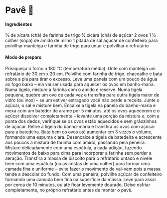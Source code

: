 # Pavê :cake:

#### Ingredientes

⅔ de xícara (chá) de farinha de trigo
½ xícara (chá) de açúcar
2 ovos
1 ½ colher (sopa) de amido de milho
1 pitada de sal
açúcar de confeiteiro para polvilhar
manteiga e farinha de trigo para untar e polvilhar o refratário

#### Modo de preparo
Preaqueça o forno a 180 °C (temperatura média). Unte com manteiga um refratário de 30 cm x 20 cm. Polvilhe com farinha de trigo, chacoalhe e bata sobre a pia para tirar o excesso.
Leve uma panela com um pouco de água ao fogo baixo – ela vai ser usada para aquecer os ovos em banho-maria. Numa tigela, misture a farinha com o amido e reserve. 
Numa tigela pequena, quebre um ovo de cada vez e transfira para outra tigela maior de vidro (ou inox) – se um estiver estragado você não perde a receita. Junte o açúcar, o sal e misture bem. Encaixe a tigela na panela do banho-maria e mexa com um batedor de arame por 5 minutos, até os ovos aquecerem e o açúcar dissolver completamente – levante uma porção da mistura e, com a ponta dos dedos, verifique se os ovos estão aquecidos e sem grãozinhos de açúcar.
Retire a tigela do banho-maria e transfira os ovos com açúcar para a batedeira. Bata bem os ovos até aumentar em 3 vezes o volume, formando uma espuma clara.
Desencaixe a tigela da batedeira e acrescente aos poucos a mistura de farinha com amido, passando pela peneira. Misture delicadamente com uma espátula, a cada adição, fazendo movimentos de baixo para cima para incorporar a farinha sem perder a aeração.
Transfira a massa de biscoito para o refratário untado e nivele bem com uma espátula (ou as costas de uma colher) para formar uma camada fina e uniforme – evite fazer o movimento de vai-vem pois a massa tende a descolar do fundo.
Com uma peneira, polvilhe açúcar de confeiteiro formando uma camada bem fina na superfície da massa. Leve para assar por cerca de 10 minutos, ou até ficar levemente dourado. Deixe esfriar completamente, no próprio refratário antes de montar o pavê.
